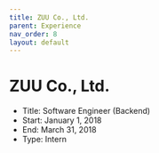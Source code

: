 ```yaml
---
title: ZUU Co., Ltd.
parent: Experience
nav_order: 8
layout: default
---
```


# ZUU Co., Ltd.

- Title: Software Engineer (Backend)
- Start: January 1, 2018
- End: March 31, 2018
- Type: Intern 